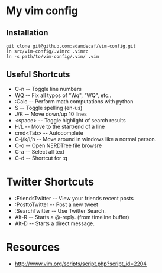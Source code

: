 # My vim config

## Installation

    git clone git@github.com:adamdecaf/vim-config.git
    ln src/vim-config/.vimrc .vimrc
    ln -s path/to/vim-config/.vim/ .vim

## Useful Shortcuts
* C-n                     -- Toggle line numbers
* WQ                      -- Fix all typos of "Wq", "WQ", etc..
* :Calc <expression>      -- Perform math computations with python
* S                       -- Toggle spelling (en-us)
* J/K                     -- Move down/up 10 lines
* &lt;space&gt;           -- Toggle highlight of search results
* H/L                     -- Move to the start/end of a line
* cmd&lt;Tab&gt;          -- Autocomplete
* C-j/k/l/h               -- Move around in windows like a normal person.
* C-o                     -- Open NERDTree file browsre
* C-a                     -- Select all text
* C-d                     -- Shortcut for :q

# Twitter Shortcuts
* :FriendsTwitter         -- View your friends recent posts
* :PosttoTwitter          -- Post a new tweet
* :SearchTwitter          -- Use Twitter Search. 
* Alt-R                   -- Starts a @-reply. (from timeline buffer) 
* Alt-D                   -- Starts a direct message.

# Resources
* http://www.vim.org/scripts/script.php?script_id=2204
